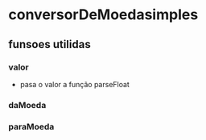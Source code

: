 # conversorDeMoedasimples

## funsoes utilidas 

###  valor
*  pasa o valor a função parseFloat 


### daMoeda

### paraMoeda

